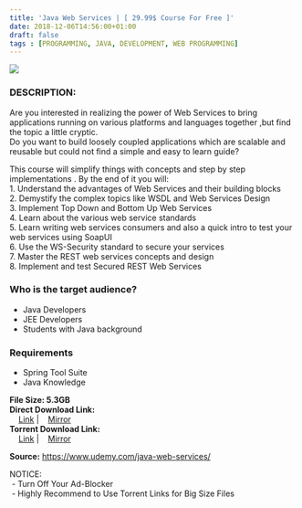 ```yaml
---
title: 'Java Web Services | [ 29.99$ Course For Free ]'
date: 2018-12-06T14:56:00+01:00
draft: false
tags : [PROGRAMMING, JAVA, DEVELOPMENT, WEB PROGRAMMING]
---
```


[![](https://1.bp.blogspot.com/-wTR9vRXNbwU/XAkokJM01TI/AAAAAAAAArQ/iyk5OSn4dKk_zKFhJMSRm61UTKzG6EN7ACLcBGAs/s640/Java-Web-Services.jpg)](https://1.bp.blogspot.com/-wTR9vRXNbwU/XAkokJM01TI/AAAAAAAAArQ/iyk5OSn4dKk_zKFhJMSRm61UTKzG6EN7ACLcBGAs/s1600/Java-Web-Services.jpg)

### DESCRIPTION:

Are you interested in realizing the power of Web Services to bring applications running on various platforms and languages together ,but find the topic a little cryptic.  
Do you want to build loosely coupled applications which are scalable and reusable but could not find a simple and easy to learn guide?  

This course will simplify things with concepts and step by step implementations . By the end of it you will:  
1\. Understand the advantages of Web Services and their building blocks  
2\. Demystify the complex topics like WSDL and Web Services Design  
3\. Implement Top Down and Bottom Up Web Services  
4\. Learn about the various web service standards  
5\. Learn writing web services consumers and also a quick intro to test your web services using SoapUI  
6\. Use the WS-Security standard to secure your services  
7\. Master the REST web services concepts and design  
8\. Implement and test Secured REST Web Services  

### Who is the target audience?

*   Java Developers
*   JEE Developers
*   Students with Java background

### Requirements

*   Spring Tool Suite
*   Java Knowledge

**File Size: 5.3GB**  
**Direct Download Link:**  
    [Link](http://crowdurl.com/JavaWebServiceslink1) |    [Mirror](http://crowdurl.com/JavaWebServiceslink2)  
**Torrent Download Link:**  
    [Link](http://crowdurl.com/JavaWebServicestorrent1) |    [Mirror](http://crowdurl.com/JavaWebServicestorrent2)  
  
**Source:** https://www.udemy.com/java-web-services/  
  
NOTICE:  
 - Turn Off Your Ad-Blocker  
 - Highly Recommend to Use Torrent Links for Big Size Files